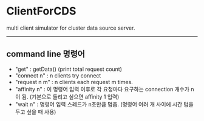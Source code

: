 # ClientForCDS
multi client simulator for cluster data source server. 

***
## command line 명령어
- "get" : getData() (print total request count)
- "connect n" : n clients try connect
- "request n m" : n clients each request m times.
- "affinity n" : 이 명령어 입력 이후로 각 요청마다 요구하는 connection 개수가 n이 됨. (기본으로 돌리고 싶으면 affinity 1 입력)
- "wait n" : 명령어 입력 스레드가 n초만큼 멈춤. (명령어 여러 개 사이에 시간 텀을 두고 싶을 때 사용)